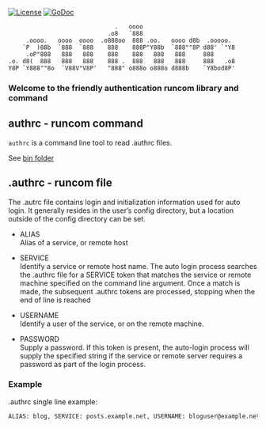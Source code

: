 [![License](https://img.shields.io/badge/license-MIT-blue.svg)](https://opensource.org/licenses/MIT)
[![GoDoc](https://godoc.org/git.hansaray.pw/go/authrc?status.svg)](https://godoc.org/git.hansaray.pw/go/authrc)

```
                              .   oooo
                            .o8   `888
     .oooo.   oooo  oooo  .o888oo  888 .oo.   oooo d8b  .ooooo.
    `P  )88b  `888  `888    888    888P"Y88b  `888""8P d88' `"Y8
     .oP"888   888   888    888    888   888   888     888
.o. d8(  888   888   888    888 .  888   888   888     888   .o8
Y8P `Y888""8o  `V88V"V8P'   "888" o888o o888o d888b    `Y8bod8P'

```
### Welcome to the friendly authentication runcom library and command


## authrc - runcom command

`authrc` is a command line tool to read .authrc files.

See [bin folder](https://git.hansaray.pw/go/authrc/src/branch/master/bin/authrc)

## .authrc - runcom file

The .autrc file contains login and initialization information used for auto login. It generally resides in the user’s config directory, but a location outside of the config directory can be set.

- ALIAS<br>
    Alias of a service, or remote host

- SERVICE<br>
    Identify a service or remote host name. The auto login process searches the .authrc file for a SERVICE token that matches the service or remote machine specified on the command line argument. Once a match is made, the subsequent .authrc tokens are processed, stopping when the end of line is reached

- USERNAME<br>
    Identify a user of the service, or on the remote machine.

- PASSWORD<br>
    Supply a password. If this token is present, the auto-login process will supply the specified string if the service or remote server requires a password as part of the login process.

### Example
.authrc single line example:
```bash
ALIAS: blog, SERVICE: posts.example.net, USERNAME: bloguser@example.net, PASSWORD: 12345abcd
```

